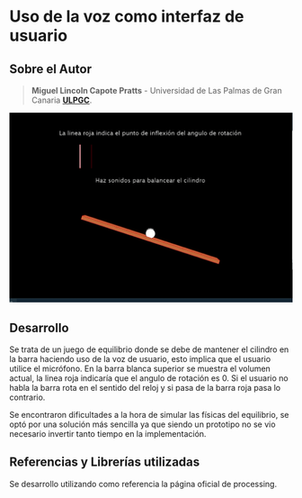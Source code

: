 # Uso de la voz como interfaz de usuario

## Sobre el Autor

> **Miguel Lincoln Capote Pratts** - Universidad de Las Palmas de Gran Canaria [**ULPGC**](https://www.ulpgc.es).

![](peek.gif)

## Desarrollo

Se trata de un juego de equilibrio donde se debe de mantener el cilindro en la barra haciendo uso de la voz de usuario, esto implica que 
 el usuario utilice el micrófono. En la barra blanca superior se muestra el volumen actual, la linea roja indicaría que el angulo de rotación es 0. Si el usuario no habla la barra rota en el sentido del reloj y si pasa de la barra roja pasa lo contrario.

Se encontraron dificultades a la hora de simular las físicas del equilibrio, se optó por una solución más sencilla ya que siendo un prototipo no se vio necesario invertir tanto tiempo en la implementación.

## Referencias y Librerías utilizadas

Se desarrollo
 utilizando como referencia la página oficial de processing. 

